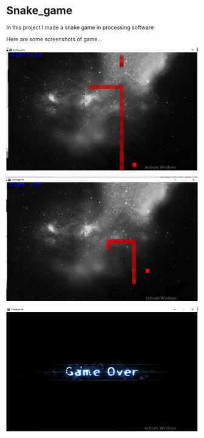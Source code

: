 # Snake_game
In this project I made a snake game in processing software

Here are some screenshots of game...

![](snakegame/data/Screenshot%20(925).png)

![](snakegame/data/Screenshot%20(926).png)

![](snakegame/data/Screenshot%20(927).png)
